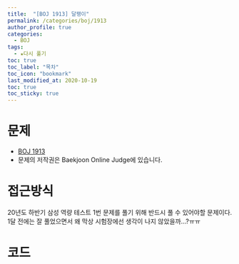 ```yaml
---
title:  "[BOJ 1913] 달팽이"
permalink: /categories/boj/1913
author_profile: true
categories:
  - BOJ
tags:
  - ★다시 풀기
toc: true
toc_label: "목차"
toc_icon: "bookmark"
last_modified_at: 2020-10-19
toc: true
toc_sticky: true
---
```

# 문제
* [BOJ 1913](https://www.acmicpc.net/problem/1913)
* 문제의 저작권은 Baekjoon Online Judge에 있습니다.  

# 접근방식  
20년도 하반기 삼성 역량 테스트 1번 문제를 풀기 위해 반드시 풀 수 있어야할 문제이다.  
1달 전에는 잘 풀었으면서 왜 막상 시험장에선 생각이 나지 않았을까...?ㅠㅠ  


# 코드  
```java
```